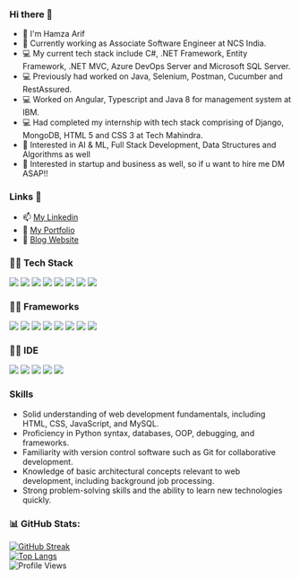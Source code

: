 ### Hi there 👋

<!--
**hamzaarif12345/hamzaarif12345** is a ✨ _special_ ✨ repository because its `README.md` (this file) appears on your GitHub profile.

Here are some ideas to get you started:-->
- 👋 I'm Hamza Arif
- 🏢 Currently working as Associate Software Engineer at NCS India.
- 💻 My current tech stack include C#, .NET Framework, Entity Framework, .NET MVC, Azure DevOps Server and Microsoft SQL Server.
- 💻 Previously had worked on Java, Selenium, Postman, Cucumber and RestAssured.
- 💻 Worked on Angular, Typescript and Java 8 for management system at IBM.
- 💻 Had completed my internship with tech stack comprising of Django, MongoDB, HTML 5 and CSS 3 at Tech Mahindra.
- 🔭 Interested in AI & ML, Full Stack Development, Data Structures and Algorithms as well
- 👯 Interested in startup and business as well, so if u want to hire me DM ASAP!!


### Links 🔗
- 📫 <a href="https://in.linkedin.com/in/hamza-arif-390001222"> My Linkedin</a>
- 📁 <a href="https://hamzaarif12345.github.io/sample2/portfolio.html"> My Portfolio</a>
- 🔗 <a href="https://generative-ai-intro.vercel.app/"> Blog Website</a>
<!--- 🔗 Try out my Quiz website: https://hamzaarif12345.github.io/sample2/Quiz_website.html-->
<!--- 📫 How to reach me: [https://in.linkedin.com/in/hamza-arif-39000122](https://in.linkedin.com/in/hamza-arif-390001222)-->



### 👩‍💻 Tech Stack
<img src="https://img.shields.io/badge/C-00599C?style=for-the-badge&logo=c&logoColor=white" /> <img src="https://img.shields.io/badge/C%2B%2B-00599C?style=for-the-badge&logo=c%2B%2B&logoColor=white" />  <img src="https://img.shields.io/badge/Python-FFD43B?style=for-the-badge&logo=python&logoColor=blue" /> <img src="https://img.shields.io/badge/HTML5-E34F26?style=for-the-badge&logo=html5&logoColor=white" /> <img src="https://img.shields.io/badge/CSS3-1572B6?style=for-the-badge&logo=css3&logoColor=white" /> 
<img src="https://img.shields.io/badge/JavaScript-323330?style=for-the-badge&logo=javascript&logoColor=F7DF1E" /> <img src="https://img.shields.io/badge/R-276DC3?style=for-the-badge&logo=r&logoColor=white" />  <img src="https://img.shields.io/badge/MySQL-005C84?style=for-the-badge&logo=mysql&logoColor=white" /> <br>

### 👩‍💻 Frameworks
<img src="https://img.shields.io/badge/Pandas-2C2D72?style=for-the-badge&logo=pandas&logoColor=white" /> <img src="https://img.shields.io/badge/Numpy-777BB4?style=for-the-badge&logo=numpy&logoColor=white" /> <img src="https://img.shields.io/badge/TensorFlow-FF6F00?style=for-the-badge&logo=TensorFlow&logoColor=white" /> <img src="https://img.shields.io/badge/Canva-%2300C4CC.svg?&style=for-the-badge&logo=Canva&logoColor=white" /> <img src="https://img.shields.io/badge/Figma-F24E1E?style=for-the-badge&logo=figma&logoColor=white" /> <img src="https://img.shields.io/badge/react-%2320232a.svg?style=for-the-badge&logo=react&logoColor=%2361DAFB" />
<img src ="https://img.shields.io/badge/django-%23092E20.svg?style=for-the-badge&logo=django&logoColor=white" /> <img src="https://img.shields.io/badge/MongoDB-%234ea94b.svg?style=for-the-badge&logo=mongodb&logoColor=white" />

### 👩‍💻 IDE
<img src="https://img.shields.io/badge/VSCode-0078D4?style=for-the-badge&logo=visual%20studio%20code&logoColor=white" /> <img src="https://img.shields.io/badge/sublime_text-%23575757.svg?&style=for-the-badge&logo=sublime-text&logoColor=important" /> <img src="https://img.shields.io/badge/RStudio-75AADB?style=for-the-badge&logo=RStudio&logoColor=white" /> <img src="https://img.shields.io/badge/Colab-F9AB00?style=for-the-badge&logo=googlecolab&color=525252" /> <img src="https://img.shields.io/badge/Jupyter-F37626.svg?&style=for-the-badge&logo=Jupyter&logoColor=white" />

### Skills
- Solid understanding of web development fundamentals, including HTML, CSS, JavaScript, and MySQL.
- Proficiency in Python syntax, databases, OOP, debugging, and frameworks.
- Familiarity with version control software such as Git for collaborative development.
- Knowledge of basic architectural concepts relevant to web development, including background job processing.
- Strong problem-solving skills and the ability to learn new technologies quickly.

### 📊 GitHub Stats:
[![GitHub Streak](https://streak-stats.demolab.com/?user=hamzaarif12345&theme=radical)](https://git.io/streak-stats)<br>
[![Top Langs](https://github-readme-stats.vercel.app/api/top-langs/?username=hamzaarif12345&hide_progress=true&theme=radical)](https://github.com/anuraghazra/github-readme-stats)<br>
![Profile Views](https://komarev.com/ghpvc/?username=your-github-username&color=blue)
<!-- link :https://github.com/Ileriayo/markdown-badges-->
<!--### Trophies-->
<!--<img src = "https://github-profile-trophy.vercel.app/?username=hamzaarif12345&theme=dark" />-->
<!--![Hamza's GitHub stats](https://github-readme-stats.vercel.app/api?username=hamzaarif12345&show_icons=true&theme=radical)-->
<!--<img src="https://github-readme-stats.vercel.app/api/top-langs/?username=hamzaarif12345&theme=dracula" />-->
